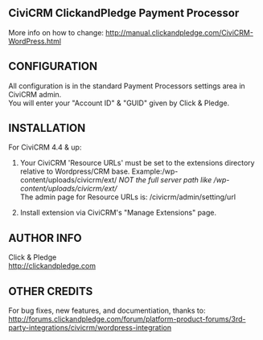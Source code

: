 CiviCRM ClickandPledge Payment Processor
----------------------------------------

More info on how to change:  http://manual.clickandpledge.com/CiviCRM-WordPress.html  

CONFIGURATION
-------------
All configuration is in the standard Payment Processors settings area in CiviCRM admin.  
You will enter your "Account ID" & "GUID"  given by Click & Pledge.  


INSTALLATION
------------
For CiviCRM 4.4 & up:  
1)  Your CiviCRM 'Resource URLs' must be set to the extensions directory relative to Wordpress/CRM base.  Example:/wp-content/uploads/civicrm/ext/
    *NOT the full server path like /wp-content/uploads/civicrm/ext/*  
    The admin page for Resource URLs is:  /civicrm/admin/setting/url  

2)  Install extension via CiviCRM's "Manage Extensions" page.  


AUTHOR INFO
-----------
Click & Pledge   
http://clickandpledge.com  
 

OTHER CREDITS
-------------
For bug fixes, new features, and documentiation, thanks to:
http://forums.clickandpledge.com/forum/platform-product-forums/3rd-party-integrations/civicrm/wordpress-integration
